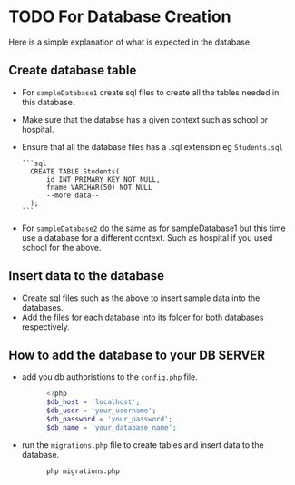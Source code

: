 # TODO For Database Creation

Here is a simple explanation of what is expected in the database.

## Create database table

- For `sampleDatabase1` create sql files to create all the tables needed in this database.
- Make sure that the databse has a given context such as school or hospital.
- Ensure that all the database files has a .sql extension eg `Students.sql`

      ```sql
        CREATE TABLE Students(
            id INT PRIMARY KEY NOT NULL,
            fname VARCHAR(50) NOT NULL
            --more data--
        );
      ```
 - For `sampleDatabase2` do the same as for sampleDatabase1 but this time use a database for a different
   context. Such as hospital if you used school for the above.

## Insert data to the database
 
 - Create  sql files such as the above to insert sample data into the databases.
 - Add the files for each database into its folder for both databases respectively.

## How to add the database to your DB SERVER

 - add you db authoristions to the `config.php` file.

      ```php
            <?php
            $db_host = 'localhost';
            $db_user = 'your_username';
            $db_password = 'your_password';
            $db_name = 'your_database_name';
      ```

 - run the `migrations.php` file to create tables and insert data to the database.
  
      ```bash
            php migrations.php
      ```